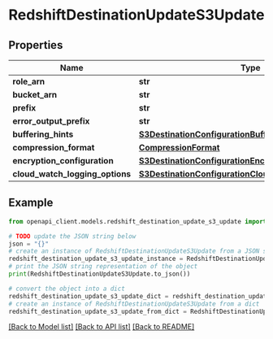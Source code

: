 # RedshiftDestinationUpdateS3Update


## Properties

Name | Type | Description | Notes
------------ | ------------- | ------------- | -------------
**role_arn** | **str** |  | [optional] 
**bucket_arn** | **str** |  | [optional] 
**prefix** | **str** |  | [optional] 
**error_output_prefix** | **str** |  | [optional] 
**buffering_hints** | [**S3DestinationConfigurationBufferingHints**](S3DestinationConfigurationBufferingHints.md) |  | [optional] 
**compression_format** | [**CompressionFormat**](CompressionFormat.md) |  | [optional] 
**encryption_configuration** | [**S3DestinationConfigurationEncryptionConfiguration**](S3DestinationConfigurationEncryptionConfiguration.md) |  | [optional] 
**cloud_watch_logging_options** | [**S3DestinationConfigurationCloudWatchLoggingOptions**](S3DestinationConfigurationCloudWatchLoggingOptions.md) |  | [optional] 

## Example

```python
from openapi_client.models.redshift_destination_update_s3_update import RedshiftDestinationUpdateS3Update

# TODO update the JSON string below
json = "{}"
# create an instance of RedshiftDestinationUpdateS3Update from a JSON string
redshift_destination_update_s3_update_instance = RedshiftDestinationUpdateS3Update.from_json(json)
# print the JSON string representation of the object
print(RedshiftDestinationUpdateS3Update.to_json())

# convert the object into a dict
redshift_destination_update_s3_update_dict = redshift_destination_update_s3_update_instance.to_dict()
# create an instance of RedshiftDestinationUpdateS3Update from a dict
redshift_destination_update_s3_update_from_dict = RedshiftDestinationUpdateS3Update.from_dict(redshift_destination_update_s3_update_dict)
```
[[Back to Model list]](../README.md#documentation-for-models) [[Back to API list]](../README.md#documentation-for-api-endpoints) [[Back to README]](../README.md)


